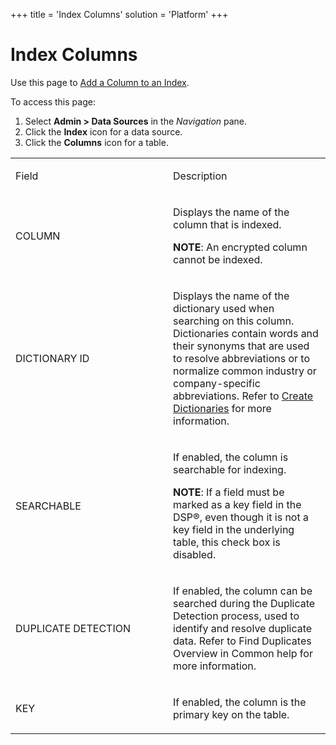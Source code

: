 +++
title = 'Index Columns'
solution = 'Platform'
+++

# Index Columns

<div class="use">

Use this page to [Add a Column to an
Index](../Use_Cases/Add%20a%20Column%20to%20an%20Index.htm).

</div>

To access this page:

1.  Select **Admin \> Data Sources** in the *Navigation* pane.
2.  Click the **Index** icon for a data source.
3.  Click the **Columns** icon for a table.

<table>
<colgroup>
<col style="width: 50%" />
<col style="width: 50%" />
</colgroup>
<tbody>
<tr class="odd">
<td><p>Field</p></td>
<td><p>Description</p></td>
</tr>
<tr class="even">
<td><p>COLUMN</p></td>
<td><p>Displays the name of the column that is indexed.</p>
<p><strong>NOTE</strong>: An encrypted column cannot be indexed. </p></td>
</tr>
<tr class="odd">
<td><p>DICTIONARY ID</p></td>
<td><p>Displays the name of the dictionary used when searching on this column. Dictionaries contain words and their synonyms that are used to resolve abbreviations or to normalize common industry or company-specific abbreviations. Refer to <a href="../Use_Cases/Create_Dictionaries.htm">Create Dictionaries</a> for more information.</p></td>
</tr>
<tr class="even">
<td><p>SEARCHABLE</p></td>
<td><p>If enabled, the column is searchable for indexing. </p>
<p><strong>NOTE</strong>: If a field must be marked as a key field in the DSP®, even though it is not a key field in the underlying table, this check box is disabled.</p></td>
</tr>
<tr class="odd">
<td><p>DUPLICATE DETECTION</p></td>
<td><p>If enabled, the column can be searched during the Duplicate Detection process, used to identify and resolve duplicate data. Refer to Find Duplicates Overview in Common help for more information.</p></td>
</tr>
<tr class="even">
<td><p>KEY</p></td>
<td><p>If enabled, the column is the primary key on the table.</p></td>
</tr>
</tbody>
</table>
